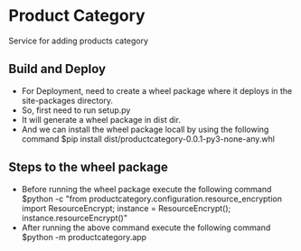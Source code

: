 # Product Category
Service for adding products category

## Build and Deploy
- For Deployment, need to create a wheel package where it deploys in the site-packages directory.
- So, first need to run setup.py
- It will generate a wheel package in dist dir.
- And we can install the wheel package locall by using the following command
    $pip install dist/productcategory-0.0.1-py3-none-any.whl

## Steps to the wheel package
- Before running the wheel package execute the following command
    $python -c "from productcategory.configuration.resource_encryption import ResourceEncrypt; instance = ResourceEncrypt(); instance.resourceEncrypt()"
- After running the above command execute the following command
    $python -m productcategory.app